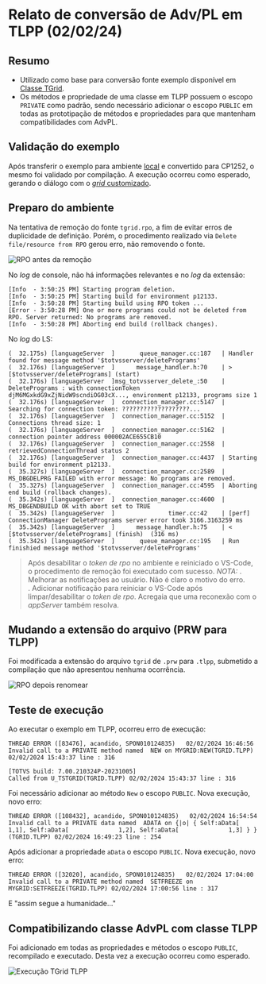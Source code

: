 # Relato de conversão de Adv/PL em TLPP (02/02/24)

## Resumo

- Utilizado como base para conversão fonte exemplo disponível em [Classe TGrid](https://tdn.totvs.com/display/tec/TGrid).
- Os métodos e propriedade de uma classe em TLPP possuem o escopo ``PRIVATE`` como padrão, sendo necessário adicionar o escopo ``PUBLIC`` em todas as prototipação de métodos e propriedades para que mantenham compatibilidades com AdvPL.

## Validação do exemplo

Após transferir o exemplo para ambiente [local](./tgrid.prw) e convertido para CP1252, o mesmo foi validado por compilação.
A execução ocorreu como esperado, gerando o diálogo com o [_grid_ customizado](./grid.png).

## Preparo do ambiente

Na tentativa de remoção do fonte ``tgrid.rpo``, a fim de evitar erros de duplicidade de definição. Porém, o procedimento realizado via ``Delete file/resource from RPO`` gerou erro, não removendo o fonte.

  ![RPO antes da remoção](rpo-antes-remoção.png)

No _log_ de console, não há informações relevantes e no _log_ da extensão:

```
[Info  - 3:50:25 PM] Starting program deletion.
[Info  - 3:50:25 PM] Starting build for environment p12133.
[Info  - 3:50:28 PM] Starting build using RPO token ...
[Error - 3:50:28 PM] One or more programs could not be deleted from RPO. Server returned: No programs are removed.
[Info  - 3:50:28 PM] Aborting end build (rollback changes).
```

No _log_ do LS:

```
(  32.175s) [languageServer  ]       queue_manager.cc:187   | Handler found for message method '$totvsserver/deletePrograms'
(  32.176s) [languageServer  ]      message_handler.h:70    | > [$totvsserver/deletePrograms] (start) 
(  32.176s) [languageServer  ]msg_totvsserver_delete_:50    | DeletePrograms : with connectionToken djM6MGxkdG9xZjNidW9scndiOG03cX..., environment p12133, programs size 1
(  32.176s) [languageServer  ]  connection_manager.cc:5147  | Searching for connection token: ???????????????????...
(  32.176s) [languageServer  ]  connection_manager.cc:5152  | Connections thread size: 1
(  32.176s) [languageServer  ]  connection_manager.cc:5162  | connection pointer address 000002ACE655CB10
(  32.176s) [languageServer  ]  connection_manager.cc:2558  | retrievedConnectionThread status 2
(  32.176s) [languageServer  ]  connection_manager.cc:4437  | Starting build for environment p12133.
(  35.327s) [languageServer  ]  connection_manager.cc:2589  | MS_DBGDELPRG FAILED with error message: No programs are removed.
(  35.327s) [languageServer  ]  connection_manager.cc:4595  | Aborting end build (rollback changes).
(  35.342s) [languageServer  ]  connection_manager.cc:4600  | MS_DBGENDBUILD OK with abort set to TRUE
(  35.342s) [languageServer  ]               timer.cc:42    | [perf] ConnectionManager DeletePrograms server error took 3166.3163259 ms
(  35.342s) [languageServer  ]      message_handler.h:75    | < [$totvsserver/deletePrograms] (finish)  (316 ms)
(  35.342s) [languageServer  ]       queue_manager.cc:195   | Run finishied message method '$totvsserver/deletePrograms'
```

> Após desabilitar o _token de rpo_ no ambiente e reiniciado o VS-Code, o procedimento de remoção foi executado com sucesso.
> _NOTA:_
> . Melhorar as notificações ao usuário. Não é claro o motivo do erro.  
> . Adicionar notificação para reiniciar o VS-Code após limpar/desabilitar o _token de rpo_. Acregaia que uma reconexão com o _appServer_ também resolva.

## Mudando a extensão do arquivo (PRW para TLPP)

Foi modificada a extensão do arquivo ``tgrid`` de ``.prw`` para ``.tlpp``, submetido a compilação que não apresentou nenhuma ocorrência.

![RPO depois renomear](./rpo-depois-renomear.png)

## Teste de execução

Ao executar o exemplo em TLPP, ocorreu erro de execução:

```
THREAD ERROR ([83476], acandido, SPON010124835)   02/02/2024 16:46:56
Invalid call to a PRIVATE method named  NEW on MYGRID:NEW(TGRID.TLPP) 02/02/2024 15:43:37 line : 316

[TOTVS build: 7.00.210324P-20231005]
Called from U_TSTGRID(TGRID.TLPP) 02/02/2024 15:43:37 line : 316
```

Foi necessário adicionar ao método ``New`` o escopo ``PUBLIC``. Nova execução, novo erro:

```
THREAD ERROR ([108432], acandido, SPON010124835)   02/02/2024 16:54:54
Invalid call to a PRIVATE data named  ADATA on {|o| { Self:aData[              1,1], Self:aData[              1,2], Self:aData[              1,3] } }(TGRID.TLPP) 02/02/2024 16:49:23 line : 254
```

Após adicionar a propriedade  ``aData`` o escopo ``PUBLIC``. Nova execução, novo erro:

```
THREAD ERROR ([32020], acandido, SPON010124835)   02/02/2024 17:04:00
Invalid call to a PRIVATE method named  SETFREEZE on MYGRID:SETFREEZE(TGRID.TLPP) 02/02/2024 17:00:56 line : 317
```

E "assim segue a humanidade..."

## Compatibilizando classe AdvPL com classe TLPP

Foi adicionado em todas as propriedades e métodos o escopo ``PUBLIC``, recompilado e executado. Desta vez a execução ocorreu como esperado.

![Execução TGrid TLPP](./tgrid-tlpp.png)

